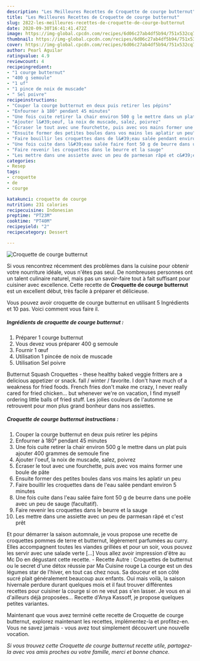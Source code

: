 ```yaml
---
description: "Les Meilleures Recettes de Croquette de courge butternut"
title: "Les Meilleures Recettes de Croquette de courge butternut"
slug: 2822-les-meilleures-recettes-de-croquette-de-courge-butternut
date: 2020-09-30T16:41:41.472Z
image: https://img-global.cpcdn.com/recipes/6d06c27ab4df5b94/751x532cq70/croquette-de-courge-butternut-photo-principale-de-la-recette.jpg
thumbnail: https://img-global.cpcdn.com/recipes/6d06c27ab4df5b94/751x532cq70/croquette-de-courge-butternut-photo-principale-de-la-recette.jpg
cover: https://img-global.cpcdn.com/recipes/6d06c27ab4df5b94/751x532cq70/croquette-de-courge-butternut-photo-principale-de-la-recette.jpg
author: Pearl Aguilar
ratingvalue: 4.9
reviewcount: 4
recipeingredient:
- "1 courge butternut"
- "400 g semoule"
- "1 uf"
- "1 pince de noix de muscade"
- " Sel poivre"
recipeinstructions:
- "Couper la courge butternut en deux puis retirer les pépins"
- "Enfourner à 180° pendant 45 minutes"
- "Une fois cuite retirer la chair environ 500 g le mettre dans un plat puis ajouter 400 grammes de semoule fine"
- "Ajouter l&#39;oeuf, la noix de muscade, salez, poivrez"
- "Écraser le tout avec une fourchette, puis avec vos mains former une boule de pâte"
- "Ensuite former des petites boules dans vos mains les aplatir un peu"
- "Faire bouillir les croquettes dans de l&#39;eau salée pendant environ 5 minutes"
- "Une fois cuite dans l&#39;eau salée faire font 50 g de beurre dans une poêle avec un peu de sauge (facultatif)."
- "Faire revenir les croquettes dans le beurre et la sauge"
- "Les mettre dans une assiette avec un peu de parmesan râpé et c&#39;est prêt"
categories:
- Resep
tags:
- croquette
- de
- courge

katakunci: croquette de courge 
nutrition: 231 calories
recipecuisine: Indonesian
preptime: "PT23M"
cooktime: "PT40M"
recipeyield: "2"
recipecategory: Dessert

---
```



![Croquette de courge butternut](https://img-global.cpcdn.com/recipes/6d06c27ab4df5b94/751x532cq70/croquette-de-courge-butternut-photo-principale-de-la-recette.jpg)

Si vous rencontrez récemment des problèmes dans la cuisine pour obtenir votre nourriture idéale, vous n'êtes pas seul. De nombreuses personnes ont un talent culinaire naturel, mais pas un savoir-faire tout à fait suffisant pour cuisiner avec excellence. Cette recette de <strong> Croquette de courge butternut </strong> est un excellent début, très facile à préparer et délicieuse.

<!--inarticleads1-->

Vous pouvez avoir croquette de courge butternut en utilisant 5 Ingrédients et 10 pas. Voici comment vous faire il.

##### Ingrédients de croquette de courge butternut :

1. Préparer 1 courge butternut
1. Vous devez vous préparer 400 g semoule
1. Fournir 1 œuf
1. Utilisation 1 pincée de noix de muscade
1. Utilisation  Sel poivre


Butternut Squash Croquettes - these healthy baked veggie fritters are a delicious appetizer or snack. fall / winter / favorite. I don&#39;t have much of a weakness for fried foods. French fries don&#39;t make me crazy, I never really cared for fried chicken… but whenever we&#39;re on vacation, I find myself ordering little balls of fried stuff. Les jolies couleurs de l&#39;automne se retrouvent pour mon plus grand bonheur dans nos assiettes. 

<!--inarticleads2-->

##### Croquette de courge butternut instructions :

1. Couper la courge butternut en deux puis retirer les pépins
1. Enfourner à 180° pendant 45 minutes
1. Une fois cuite retirer la chair environ 500 g le mettre dans un plat puis ajouter 400 grammes de semoule fine
1. Ajouter l&#39;oeuf, la noix de muscade, salez, poivrez
1. Écraser le tout avec une fourchette, puis avec vos mains former une boule de pâte
1. Ensuite former des petites boules dans vos mains les aplatir un peu
1. Faire bouillir les croquettes dans de l&#39;eau salée pendant environ 5 minutes
1. Une fois cuite dans l&#39;eau salée faire font 50 g de beurre dans une poêle avec un peu de sauge (facultatif).
1. Faire revenir les croquettes dans le beurre et la sauge
1. Les mettre dans une assiette avec un peu de parmesan râpé et c&#39;est prêt


Et pour démarrer la saison automnale, je vous propose une recette de croquettes pommes de terre et butternut, légèrement parfumées au curry. Elles accompagnent toutes les viandes grillées et pour un soir, vous pouvez les servir avec une salade verte […] Vous allez avoir impression d&#39;être au Mc Do en dégustant cette recette. - Recette Autre : Croquettes de butternut ou le secret d&#39;une détox réussie par Ma Cuisine rouge La courge est un des légumes star de l&#39;hiver, en tout cas chez nous. Sa douceur et son côté sucré plait généralement beaucoup aux enfants. Oui mais voilà, la saison hivernale perdure durant quelques mois et il faut trouver différentes recettes pour cuisiner la courge si on ne veut pas s&#39;en lasser. Je vous en ai d&#39;ailleurs déjà proposées… Recette d&#39;Anya Kassoff, je propose quelques petites variantes. 

<!--inarticleads1-->

<p>
Maintenant que vous avez terminé cette recette de Croquette de courge butternut, explorez maintenant les recettes, implémentez-la et profitez-en. Vous ne savez jamais - vous avez tout simplement découvert une nouvelle vocation.
</p>

<p>
<i>Si vous trouvez cette Croquette de courge butternut recette utile, partagez-la avec vos amis proches ou votre famille, merci et bonne chance.</i>
</p>

